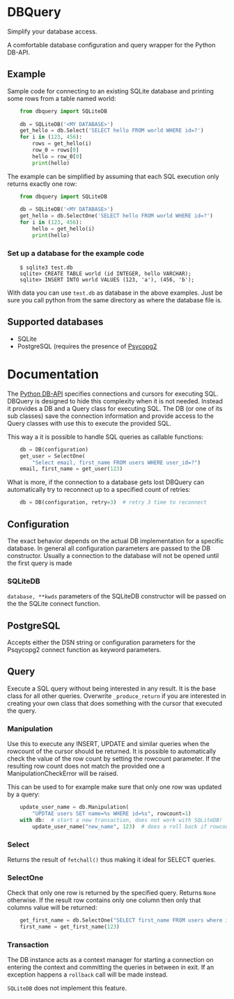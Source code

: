 # DBQuery

Simplify your database access.

A comfortable database configuration and query wrapper for the Python DB-API.


## Example

Sample code for connecting to an existing SQLite database and
printing some rows from a table named world:

```Python
    from dbquery import SQLiteDB
    
    db = SQLiteDB('<MY DATABASE>')
    get_hello = db.Select('SELECT hello FROM world WHERE id=?')
    for i in (123, 456):
        rows = get_hello(i)
        row_0 = rows[0]
        hello = row_0[0]
        print(hello)
```

The example can be simplified by assuming that each SQL execution only returns
exactly one row:

```Python
    from dbquery import SQLiteDB
    
    db = SQLiteDB('<MY DATABASE>')
    get_hello = db.SelectOne('SELECT hello FROM world WHERE id=?')
    for i in (123, 456):
        hello = get_hello(i)
        print(hello)
```


### Set up a database for the example code


```
    $ sqlite3 test.db
    sqlite> CREATE TABLE world (id INTEGER, hello VARCHAR);
    sqlite> INSERT INTO world VALUES (123, 'a'), (456, 'b');
```

With data you can use `test.db` as database in the above examples. Just be
sure you call python from the same directory as where the database file is.


## Supported databases

- SQLite
- PostgreSQL (requires the presence of [Psycopg2](http://initd.org/psycopg/)


# Documentation

The [Python DB-API](https://www.python.org/dev/peps/pep-0249/) specifies
connections and cursors for executing SQL. DBQuery is designed to hide this
complexity when it is not needed. Instead it provides a DB and a Query class
for executing SQL. The DB (or one of its sub classes) save the connection
information and provide access to the Query classes with use this to execute
the provided SQL.

This way a it is possible to handle SQL queries as callable functions:
```python
    db = DB(configuration)
    get_user = SelectOne(
        "Select email, first_name FROM users WHERE user_id=?")
    email, first_name = get_user(123)
```

What is more, if the connection to a database gets lost DBQuery can
automatically try to reconnect up to a specified count of retries:
```python
    db = DB(configuration, retry=3)  # retry 3 time to reconnect
```


## Configuration

The exact behavior depends on the actual DB implementation for a specific
database. In general all configuration parameters are passed to the DB
constructor. Usually a connection to the database will not be opened until the
first query is made


### SQLiteDB

`database, **kwds` parameters of the SQLiteDB constructor will be passed on
the the SQLite connect function.


## PostgreSQL

Accepts either the DSN string or configuration parameters for the Psqycopg2
connect function as keyword parameters.


## Query

Execute a SQL query without being interested in any result. It is the base
class for all other queries. Overwrite `_produce_return` if you are
interested in creating your own class that does something with the cursor that
executed the query.


### Manipulation

Use this to execute any INSERT, UPDATE and similar queries when the rowcount
of the cursor should be returned. It is possible to automatically check the
value of the row count by setting the rowcount parameter. If the resulting
row count does not match the provided one a ManipulationCheckError will be
raised.

This can be used to for example make sure that only one row was updated by a
query:
```python
    update_user_name = db.Manipulation(
        "UPDTAE users SET name=%s WHERE id=%s", rowcount=1)
    with db:  # start a new transaction, does not work with SQLiteDB!
        update_user_name("new_name", 123)  # does a roll back if rowcount != 1
```

### Select

Returns the result of `fetchall()` thus making it ideal for SELECT queries. 


### SelectOne

Check that only one row is returned by the specified query. Returns `None`
otherwise. If the result row contains only one column then only that columns
value will be returned:
```python
    get_first_name = db.SelectOne("SELECT first_name FROM users where id=?")
    first_name = get_first_name(123) 
```


### Transaction

The DB instance acts as a context manager for starting a connection on
entering the context and committing the queries in between in exit. If an
exception happens a `rollback` call will be made instead.

`SQLiteDB` does not implement this feature.
